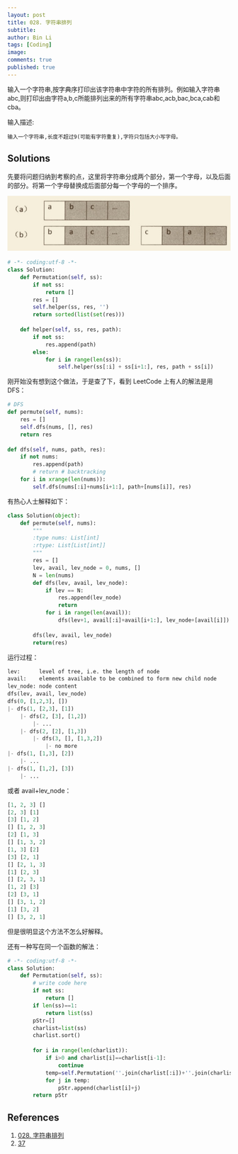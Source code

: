 ```yaml
---
layout: post
title: 028. 字符串排列
subtitle:
author: Bin Li
tags: [Coding]
image: 
comments: true
published: true
---
```


输入一个字符串,按字典序打印出该字符串中字符的所有排列。例如输入字符串abc,则打印出由字符a,b,c所能排列出来的所有字符串abc,acb,bac,bca,cab和cba。

输入描述:
```
输入一个字符串,长度不超过9(可能有字符重复),字符只包括大小写字母。
```

## Solutions
先要将问题归纳到考察的点，这里将字符串分成两个部分，第一个字母，以及后面的部分。将第一个字母替换成后面部分每一个字母的一个排序。

<p align="center">
<img src="/img/media/15541874003318.jpg">
</p>


```python
# -*- coding:utf-8 -*-
class Solution:
    def Permutation(self, ss):
        if not ss:
            return []
        res = []
        self.helper(ss, res, '')
        return sorted(list(set(res)))

    def helper(self, ss, res, path):
        if not ss:
            res.append(path)
        else:
            for i in range(len(ss)):
                self.helper(ss[:i] + ss[i+1:], res, path + ss[i])
```

刚开始没有想到这个做法，于是查了下，看到 LeetCode 上有人的解法是用 DFS：
```python
# DFS
def permute(self, nums):
    res = []
    self.dfs(nums, [], res)
    return res
    
def dfs(self, nums, path, res):
    if not nums:
        res.append(path)
        # return # backtracking
    for i in xrange(len(nums)):
        self.dfs(nums[:i]+nums[i+1:], path+[nums[i]], res)
```

有热心人士解释如下：
```python
class Solution(object):
    def permute(self, nums):
        """
        :type nums: List[int]
        :rtype: List[List[int]]
        """
        res = []
        lev, avail, lev_node = 0, nums, []
        N = len(nums)
        def dfs(lev, avail, lev_node):
            if lev == N:
                res.append(lev_node)
                return
            for i in range(len(avail)):
                dfs(lev+1, avail[:i]+avail[i+1:], lev_node+[avail[i]])
        
        dfs(lev, avail, lev_node)
        return(res)
```

运行过程：
```python
lev:      level of tree, i.e. the length of node
avail:    elements available to be combined to form new child node
lev_node: node content
dfs(lev, avail, lev_node)
dfs(0, [1,2,3], [])
|- dfs(1, [2,3], [1])
    |- dfs(2, [3], [1,2])
        |- ...
    |- dfs(2, [2], [1,3])
        |- dfs(3, [], [1,3,2])
            |- no more
|- dfs(1, [1,3], [2])
    |- ...
|- dfs(1, [1,2], [3])
    |- ...
```

或者 avail+lev_node：
```python
[1, 2, 3] []
[2, 3] [1]
[3] [1, 2]
[] [1, 2, 3]
[2] [1, 3]
[] [1, 3, 2]
[1, 3] [2]
[3] [2, 1]
[] [2, 1, 3]
[1] [2, 3]
[] [2, 3, 1]
[1, 2] [3]
[2] [3, 1]
[] [3, 1, 2]
[1] [3, 2]
[] [3, 2, 1]
```

但是很明显这个方法不怎么好解释。

还有一种写在同一个函数的解法：
```python
# -*- coding:utf-8 -*-
class Solution:
    def Permutation(self, ss):
        # write code here
        if not ss:
            return []
        if len(ss)==1:
            return list(ss)
        pStr=[]
        charlist=list(ss)
        charlist.sort()
        
        for i in range(len(charlist)):
            if i>0 and charlist[i]==charlist[i-1]:
                continue
            temp=self.Permutation(''.join(charlist[:i])+''.join(charlist[i+1:]))
            for j in temp:
                pStr.append(charlist[i]+j)
        return pStr
```
## References
1. [028. 字符串排列](https://www.nowcoder.com/practice/fe6b651b66ae47d7acce78ffdd9a96c7?tpId=13&tqId=11180&rp=1&ru=%2Fta%2Fcoding-interviews&qru=%2Fta%2Fcoding-interviews%2Fquestion-ranking&tPage=2)
2. [37](https://www.cnblogs.com/yanmk/p/9221125.html)